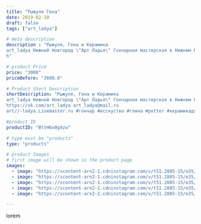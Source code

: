 ```yaml
---
title: "Рыжуля Гена"
date: 2019-02-10
draft: false
tags: ["art_ladya"]

# meta description
description : "Рыжуля, Гена и Керамика
art_ladya Нижний Новгород \"Арт Ладья\" Гончарная мастерская в Нижнем Новгороде. Изготовление керамики и мастер//-классы по обучению. 
h"

# product Price
price: "3000"
priceBefore: "3600.0"

# Product Short Description
shortDescription: "Рыжуля, Гена и Керамика
art_ladya Нижний Новгород \"Арт Ладья\" Гончарная мастерская в Нижнем Новгороде. Изготовление керамики и мастер//-классы по обучению. 
https://vk.com/art_ladya art_ladya@mail.ru 
art//-ladya.Livemaster.ru #гончар #исскуство #глина #potter #керамикадляинтерьера #керамикаручнаяработа #гончарнаямастерская #керамиканазаказ #handmade #посудаизглины #керамика #гончарнаяпосуда #эксклюзивнаякерамика #dishes #decor #ceramicar #nntoday #claygoods #фестиваль #earthenware #ceramic #design #ужик #нижнийновгород #ceramicart #гекон #clay #авторскаякерамика"

#product ID
productID: "BttH6x0g4zw"

# type must be "products"
type: "products"

# product Images
# first image will be shown in the product page
images:
  - image: "https://scontent-arn2-1.cdninstagram.com/v/t51.2885-15/e35/50533031_2261557507208971_317486579857392268_n.jpg?tp=1&_nc_ht=scontent-arn2-1.cdninstagram.com&_nc_cat=107&_nc_ohc=BTQQ-qHLvuQAX_X3LPc&ccb=7-4&oh=489306768abafa962a5f3df1a4206491&oe=6083A427&_nc_sid=83d603&ig_cache_key=MTk3NjI3MDYzMzM4NTkwMDg0NA%3D%3D.2-ccb7-4"
  - image: "https://scontent-arn2-1.cdninstagram.com/v/t51.2885-15/e35/51379328_536670663509446_2774516159637545110_n.jpg?tp=1&_nc_ht=scontent-arn2-1.cdninstagram.com&_nc_cat=110&_nc_ohc=YRRV7GWe0VUAX8fj5CU&ccb=7-4&oh=b33338bd605d12c4f53d3c70574c0c25&oe=60859FEC&_nc_sid=83d603&ig_cache_key=MTk3NjI3MDYzMzM2MDg5NDIzMg%3D%3D.2-ccb7-4"
  - image: "https://scontent-arn2-1.cdninstagram.com/v/t51.2885-15/e35/50594491_599744593825663_2037123937562614394_n.jpg?tp=1&_nc_ht=scontent-arn2-1.cdninstagram.com&_nc_cat=107&_nc_ohc=TE4VhwVwkIwAX9ycaXb&ccb=7-4&oh=96f10546548ba9be6de70f8907772a4b&oe=608482E1&_nc_sid=83d603&ig_cache_key=MTk3NjI3MDYzMzM2MDkwMjg2OA%3D%3D.2-ccb7-4"
  - image: "https://scontent-arn2-1.cdninstagram.com/v/t51.2885-15/e35/51683056_135065044201447_8722043888544292097_n.jpg?tp=1&_nc_ht=scontent-arn2-1.cdninstagram.com&_nc_cat=107&_nc_ohc=E93n1hFamRMAX9V1ZCi&ccb=7-4&oh=62930734c340019141bb41a900c7afa0&oe=6082F4D1&_nc_sid=83d603&ig_cache_key=MTk3NjI3MDYzMzM2OTI1NTk3Nw%3D%3D.2-ccb7-4"
  - image: "https://scontent-arn2-2.cdninstagram.com/v/t51.2885-15/e35/51380791_417732429000032_4146982448763593861_n.jpg?tp=1&_nc_ht=scontent-arn2-2.cdninstagram.com&_nc_cat=108&_nc_ohc=ZFXErIDohiEAX-ih08l&ccb=7-4&oh=6e0591ead50f6b34e9e5e66d14f58bf5&oe=60864CE0&_nc_sid=83d603&ig_cache_key=MTk3NjI3MDYzMzM0NDE0OTM0OA%3D%3D.2-ccb7-4"

---
```

lorem
